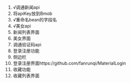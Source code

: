 1. √调通新闻api
1. 将apiKey放到Bmob
1. √重命名bean的字段名
1. √美女api
1. 新闻列表界面
1. 美女界面
1. 调通验证码api
1. 登录注册功能
1. 侧边栏
1. 登录注册界面https://github.com/fanrunqi/MaterialLogin
1. 收藏功能
1. 收藏列表界面
